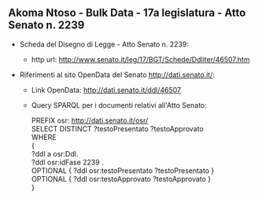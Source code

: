 ## Akoma Ntoso - Bulk Data - 17a legislatura - Atto Senato n. 2239 ##

* Scheda del Disegno di Legge - Atto Senato n. 2239:
	* http url: http://www.senato.it/leg/17/BGT/Schede/Ddliter/46507.htm

* Riferimenti al sito OpenData del Senato http://dati.senato.it/:
	* Link OpenData: http://dati.senato.it/ddl/46507
	* Query SPARQL per i documenti relativi all'Atto Senato:

        PREFIX osr: <http://dati.senato.it/osr/>  
		SELECT DISTINCT ?testoPresentato ?testoApprovato  
		WHERE  
		{  
		    ?ddl a osr:Ddl.  
		    ?ddl osr:idFase 2239 .  
		    OPTIONAL { ?ddl osr:testoPresentato ?testoPresentato }  
		    OPTIONAL { ?ddl osr:testoApprovato ?testoApprovato }  
		}
		
